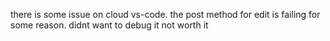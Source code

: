 there is some issue on cloud vs-code. the post method for edit is failing for some reason. didnt want to debug it not worth it
